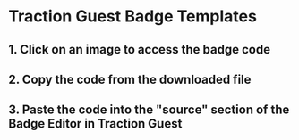 <html><head><style>
 a.svg {
  position: relative;
  display: inline-block;
}

a.svg:after {
  content: "";
  position: absolute;
  top: 0;
  right: 0;
  bottom: 0;
  left: 0;
}
 </style>

</head><body>

<h1> <b>Traction Guest</b> Badge Templates </h1>

<h2>1. Click on an image to access the badge code</h2>
<h2>2. Copy the code from the downloaded file</h2>
<h2>3. Paste the code into the "source" section of the Badge Editor in Traction Guest</h2>

<div>
	<a class="svg" href="Brother No Photo QR.htm" download="Brother No Photo QR.txt">
		<object data="Brother No Photo QR.htm" width="500" height="333">
		</object>
	</a>
	<a class="svg" href="Badge Template Basic.htm" download="Badge Template Basic.txt">
		<object data="Badge Template Basic.htm" width="500" height="333">
		</object>
	</a>
	<a class="svg" href="Doc Brown.htm" download="Doc Brown.txt">
		<object data="Doc Brown.htm" width="500" height="333">
		</object>
	</a>
  <a class="svg" href="Doc Brown Red.htm" download="Doc Brown Red.txt">
    <object data="Doc Brown Red.htm" width="500" height="333">
    </object>
  </a>
	<a class="svg" href="John Eastwood.htm" download="John Eastwood.txt">
		<object data="John Eastwood.htm" width="500" height="333">
		</object>
	</a>
	<a class="svg" href="Badge Template ITAR.htm" download="Badge Template ITAR.txt">
		<object data="Badge Template ITAR.htm" width="500" height="333">
		</object>
	</a>
  <a class="svg" href="Badge Template ITAR black.htm" download="Badge Template ITAR black.txt">
		<object data="Badge Template ITAR black.htm" width="500" height="333">
		</object>
	</a>
  <a class="svg" href="Badge Portrait Template.htm" download="Badge Portrait Template.txt">
    <object data="Badge Portrait Template.htm" width="500" height="333">
    </object>
  </a>
  <a class="svg" href="Traction example 2.htm" download="Traction example 2.txt">
    <object data="Traction example 2.htm" width="500" height="333">
    </object>
  </a>
  <a class="svg" href="Adel Wiggins.htm" download="Badge 4.txt">
    <object data="Adel Wiggins.htm" width="500" height="333">
    </object>
  </a>
  <a class="svg" href="Red Border Badge Portrait.htm" download="Red Border Badge Portrait.txt">
    <object data="Red Border Badge Portrait.htm" width="500" height="333">
    </object>
  </a>
  <a class="svg" href="TE1 - Technicolour.htm" download="TE1 - Technicolour.txt">
    <object data="TE1 - Technicolour.htm" width="500" height="333">
    </object>

</a></div><a class="svg" href="TE1 - Technicolour.htm" download="TE1 - Technicolour.txt">



</a></body></html>
